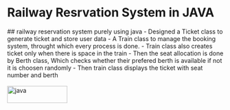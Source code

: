 # Railway Resrvation System in JAVA
<div style="padding-top=100px;margin-top=25px;padding-bottom=100px">
  ## railway reservation system purely using java
    - Designed a Ticket class to generate ticket and store user data
    - A Train class to manage the booking system, throught which every process is done.
    - Train class also creates ticket only when there is space in the train
    - Then the seat allocation is done by Berth class, Which checks whether their prefered berth is available if not it is choosen randomly
    - Then train class displays the ticket with seat number and berth
</div>
 <div>&nbsp</div>
  <div style="padding-top=100px;margin-top=25px">
  <img src="https://img.shields.io/badge/Java-ED8B00?style=for-the-badge&logo=java&logoColor=white" alt="java"height="40" width="140"/>
  </div>
